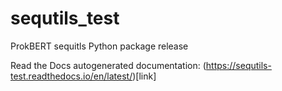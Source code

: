 # sequtils_test
ProkBERT sequitls Python package release

Read the Docs autogenerated documentation: (https://sequtils-test.readthedocs.io/en/latest/)[link]
